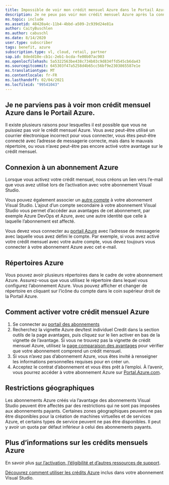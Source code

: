 ```yaml
---
title: Impossible de voir mon crédit mensuel Azure dans le Portail Azure
description: Je ne peux pas voir mon crédit mensuel Azure après la connexion au Portail Azure
ms.topic: include
ms.assetid: 48420a4c-11b4-4bbd-a509-2c939d24e81a
author: CaityBuschlen
ms.author: cabuschl
ms.date: 8/14/2020
user.type: subscriber
tags: benefit, azure
subscription.type: vl, cloud, retail, partner
sap.id: 8dedd10e-cb1c-2eb1-bcda-fe00b07ac903
ms.openlocfilehash: 5a5322563be438c734b03c9d834ffd545cb6da43
ms.sourcegitcommit: 645303f47a5258d4b65cc56bf9e2303865587e1e
ms.translationtype: MT
ms.contentlocale: fr-FR
ms.lasthandoff: 02/04/2021
ms.locfileid: "99541043"
---
```

## <a name="im-unable-to-see-my-azure-monthly-credit-in-the-azure-portal"></a>Je ne parviens pas à voir mon crédit mensuel Azure dans le Portail Azure.

Il existe plusieurs raisons pour lesquelles il est possible que vous ne puissiez pas voir le crédit mensuel Azure. Vous avez peut-être utilisé un courrier électronique incorrect pour vous connecter, vous êtes peut-être connecté avec l’adresse de messagerie correcte, mais dans le mauvais répertoire, ou vous n’avez peut-être pas encore activé votre avantage sur le crédit mensuel. 

## <a name="azure-subscription-sign-in"></a>Connexion à un abonnement Azure 

Lorsque vous activez votre crédit mensuel, nous créons un lien vers l’e-mail que vous avez utilisé lors de l’activation avec votre abonnement Visual Studio.  

Vous pouvez également associer un [autre compte](https://docs.microsoft.com/visualstudio/subscriptions/vs-alternate-identity) à votre abonnement Visual Studio. L’ajout d’un compte secondaire à votre abonnement Visual Studio vous permet d’accéder aux avantages de cet abonnement, par exemple Azure DevOps et Azure, avec une autre identité que celle à laquelle l’abonnement est affecté.  

Vous devez vous connecter au [portail Azure](https://portal.azure.com/) avec l’adresse de messagerie avec laquelle vous avez défini le compte. Par exemple, si vous avez activé votre crédit mensuel avec votre autre compte, vous devez toujours vous connecter à votre abonnement Azure avec cet e-mail. 

## <a name="azure-directories"></a>Répertoires Azure
 
Vous pouvez avoir plusieurs répertoires dans le cadre de votre abonnement Azure. Assurez-vous que vous utilisez le répertoire dans lequel vous configurez l’abonnement Azure. Vous pouvez afficher et changer de répertoire en cliquant sur l’icône du compte dans le coin supérieur droit de la Portail Azure. 

## <a name="how-to-activate-your-azure-monthly-credit"></a>Comment activer votre crédit mensuel Azure

1. Se connecter au [portail des abonnements](https://my.visualstudio.com/benefits)  
1. Recherchez la vignette Azure dev/test individuel Credit dans la section outils de la page avantages, puis cliquez sur le lien activer en bas de la vignette de l’avantage. Si vous ne trouvez pas la vignette de crédit mensuel Azure, utilisez la [page comparaison des avantages](https://visualstudio.microsoft.com/vs/benefits/#azure?cat=visual-studio-enterprise-subscription) pour vérifier que votre abonnement comprend un crédit mensuel. 
1. Si vous n’avez pas d’abonnement Azure, vous êtes invité à renseigner les informations personnelles requises pour en créer un.  
1. Acceptez le contrat d’abonnement et vous êtes prêt à l’emploi. À l’avenir, vous pourrez accéder à votre abonnement Azure sur [Portal.Azure.com](https://portal.azure.com/).

## <a name="geographic-restrictions"></a>Restrictions géographiques 

Les abonnements Azure créés via l’avantage des abonnements Visual Studio peuvent être affectés par des restrictions qui ne sont pas imposées aux abonnements payants. Certaines zones géographiques peuvent ne pas être disponibles pour la création de machines virtuelles et de services Azure, et certains types de service peuvent ne pas être disponibles. Il peut y avoir un quota par défaut inférieur à celui des abonnements payants. 

## <a name="more-information-about-azure-monthly-credits"></a>Plus d’informations sur les crédits mensuels Azure

En savoir plus [sur l’activation, l’éligibilité et d’autres ressources de support](https://docs.microsoft.com/visualstudio/subscriptions/vs-azure).  

[Découvrez comment utiliser les crédits Azure](https://azure.microsoft.com/pricing/member-offers/credit-for-visual-studio-subscribers/#azure-credits) inclus dans votre abonnement Visual Studio. 